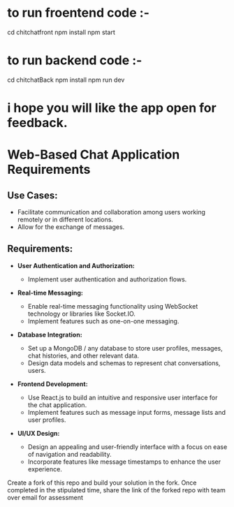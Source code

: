 # to run froentend code :-
cd chitchatfront
npm install
npm start

# to run backend code :-
cd chitchatBack
npm install
npm  run dev 


# i hope you will like the app open for feedback.





# Web-Based Chat Application Requirements

## Use Cases:

  - Facilitate communication and collaboration among users working remotely or in different locations.
  - Allow for the exchange of messages.


## Requirements:

- **User Authentication and Authorization:**
  - Implement user authentication and authorization flows.
   
- **Real-time Messaging:**
  - Enable real-time messaging functionality using WebSocket technology or libraries like Socket.IO.
  - Implement features such as one-on-one messaging.

- **Database Integration:**
  - Set up a MongoDB / any database to store user profiles, messages, chat histories, and other relevant data.
  - Design data models and schemas to represent chat conversations, users.

- **Frontend Development:**
  - Use React.js to build an intuitive and responsive user interface for the chat application.
  - Implement features such as message input forms, message lists and user profiles.

- **UI/UX Design:**
  - Design an appealing and user-friendly interface with a focus on ease of navigation and readability.
  - Incorporate features like message timestamps to enhance the user experience.
 

Create a fork of this repo and build your solution in the fork. Once completed in the stipulated time, share the link of the forked repo with team over email for assessment
 
